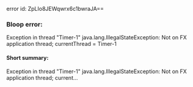 error id: ZpLIo8JEWqwrx6c1bwraJA==
### Bloop error:

Exception in thread "Timer-1" java.lang.IllegalStateException: Not on FX application thread; currentThread = Timer-1
#### Short summary: 

Exception in thread "Timer-1" java.lang.IllegalStateException: Not on FX application thread; current...